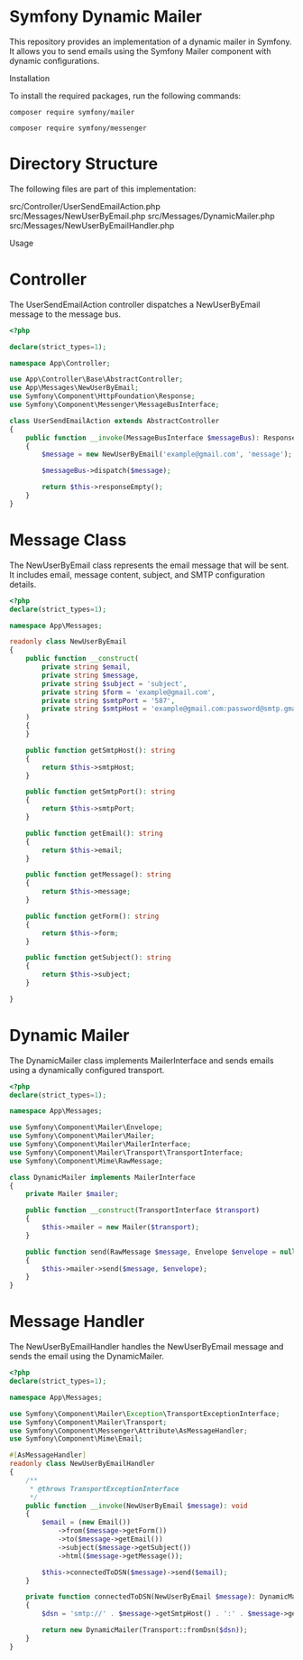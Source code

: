 # Symfony Dynamic Mailer

This repository provides an implementation of a dynamic mailer in Symfony. It allows you to send emails using the Symfony Mailer component with dynamic configurations.

Installation

To install the required packages, run the following commands:

```composer require symfony/mailer```

```composer require symfony/messenger```

# Directory Structure

The following files are part of this implementation:

src/Controller/UserSendEmailAction.php
src/Messages/NewUserByEmail.php
src/Messages/DynamicMailer.php
src/Messages/NewUserByEmailHandler.php

Usage

# Controller

The UserSendEmailAction controller dispatches a NewUserByEmail message to the message bus.

```php
<?php

declare(strict_types=1);

namespace App\Controller;

use App\Controller\Base\AbstractController;
use App\Messages\NewUserByEmail;
use Symfony\Component\HttpFoundation\Response;
use Symfony\Component\Messenger\MessageBusInterface;

class UserSendEmailAction extends AbstractController
{
    public function __invoke(MessageBusInterface $messageBus): Response
    {
        $message = new NewUserByEmail('example@gmail.com', 'message');

        $messageBus->dispatch($message);

        return $this->responseEmpty();
    }
}
```

# Message Class

The NewUserByEmail class represents the email message that will be sent. It includes email, message content, subject, and SMTP configuration details.

```php
<?php
declare(strict_types=1);

namespace App\Messages;

readonly class NewUserByEmail
{
    public function __construct(
        private string $email,
        private string $message,
        private string $subject = 'subject',
        private string $form = 'example@gmail.com',
        private string $smtpPort = '587',
        private string $smtpHost = 'example@gmail.com:password@smtp.gmail.com',
    )
    {
    }

    public function getSmtpHost(): string
    {
        return $this->smtpHost;
    }

    public function getSmtpPort(): string
    {
        return $this->smtpPort;
    }

    public function getEmail(): string
    {
        return $this->email;
    }

    public function getMessage(): string
    {
        return $this->message;
    }

    public function getForm(): string
    {
        return $this->form;
    }

    public function getSubject(): string
    {
        return $this->subject;
    }

}
```

# Dynamic Mailer

The DynamicMailer class implements MailerInterface and sends emails using a dynamically configured transport.

```php
<?php
declare(strict_types=1);

namespace App\Messages;

use Symfony\Component\Mailer\Envelope;
use Symfony\Component\Mailer\Mailer;
use Symfony\Component\Mailer\MailerInterface;
use Symfony\Component\Mailer\Transport\TransportInterface;
use Symfony\Component\Mime\RawMessage;

class DynamicMailer implements MailerInterface
{
    private Mailer $mailer;

    public function __construct(TransportInterface $transport)
    {
        $this->mailer = new Mailer($transport);
    }

    public function send(RawMessage $message, Envelope $envelope = null): void
    {
        $this->mailer->send($message, $envelope);
    }
}
```

# Message Handler
The NewUserByEmailHandler handles the NewUserByEmail message and sends the email using the DynamicMailer.

```php
<?php
declare(strict_types=1);

namespace App\Messages;

use Symfony\Component\Mailer\Exception\TransportExceptionInterface;
use Symfony\Component\Mailer\Transport;
use Symfony\Component\Messenger\Attribute\AsMessageHandler;
use Symfony\Component\Mime\Email;

#[AsMessageHandler]
readonly class NewUserByEmailHandler
{
    /**
     * @throws TransportExceptionInterface
     */
    public function __invoke(NewUserByEmail $message): void
    {
        $email = (new Email())
            ->from($message->getForm())
            ->to($message->getEmail())
            ->subject($message->getSubject())
            ->html($message->getMessage());

        $this->connectedToDSN($message)->send($email);
    }

    private function connectedToDSN(NewUserByEmail $message): DynamicMailer
    {
        $dsn = 'smtp://' . $message->getSmtpHost() . ':' . $message->getSmtpPort();

        return new DynamicMailer(Transport::fromDsn($dsn));
    }
}
```
